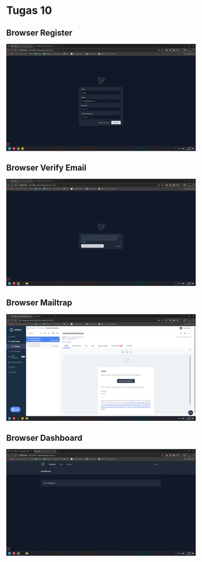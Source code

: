 # Tugas 10

## Browser Register
![alt Text](screenshot/tugas10/register-todoCategory.png)
## Browser Verify Email
![alt Text](screenshot/tugas10/verify-email.png)
## Browser Mailtrap
![alt Text](screenshot/tugas10/mailtrap.png)
## Browser Dashboard
![alt Text](screenshot/tugas10/user2.png)